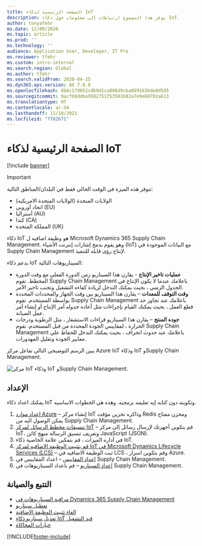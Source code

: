 ```yaml
---
title: الصفحة الرئيسية لذكاء IoT
description: يوفر هذا الموضوع ارتباطات إلى معلومات حول ذكاء IoT.
author: tonyafehr
ms.date: 12/09/2020
ms.topic: article
ms.prod: ''
ms.technology: ''
audience: Application User, Developer, IT Pro
ms.reviewer: tfehr
ms.custom: intro-internal
ms.search.region: Global
ms.author: tfehr
ms.search.validFrom: 2020-04-25
ms.dyn365.ops.version: AX 7.0.0
ms.openlocfilehash: 6b6c179052cdb9d1ca808d9cba089163bde0d5d5
ms.sourcegitcommit: 9acfb9ddba9582751f53501b82a7e9e60702a613
ms.translationtype: HT
ms.contentlocale: ar-SA
ms.lasthandoff: 11/10/2021
ms.locfileid: "7782671"
---
```

# <a name="iot-intelligence-home-page"></a>الصفحة الرئيسية لذكاء IoT

[!include [banner](../../includes/banner.md)]

> [!IMPORTANT]
> تتوفر هذه الميزة في الوقت الحالي فقط في البلدان/المناطق التالية:
>
> - الولايات المتحدة (الولايات المتحدة الامريكيه)
> - اتحاد أوروبي (EU)
> - أستراليا (AU)
> - كندا (CA)
> - المملكة المتحدة (UK)

ذكاء IoT هو وظيفة اضافيه ل Microsoft Dynamics 365 Supply Chain Management. وهو يقوم بدمج إشارات إنترنت الأشياء (IoT) مع البيانات الموجودة في Supply Chain Management لإنتاج رؤى قابله للتنفيذ.

يدعم ذكاء IoT السيناريوهات التالية:

+ **عمليات تاخير الإنتاج** - يقارن هذا السيناريو زمن الدورة الفعلي مع وقت الدورة المخطط. تقوم Supply Chain Management باعلامك عندما لا يكون الإنتاج في الجدول الزمني ، بحيث يمكنك التدخل لزيادة كفاءه التشغيل وتجنب تاخير الأمر.
+ **وقت التوقف للمعدات** – يقارن هذا السيناريو بين وقت الجهاز والمحددات المحددة بواسطة المستخدم. تقوم Supply Chain Management باعلامك عند تجاوز حد قطع العمل ، بحيث يمكنك القيام بإجراءات مثل أعاده جدوله أمر الإنتاج أو إنشاء أمر عمل الصيانة.
+ **جوده المنتج** – يقارن هذا السيناريو قراءات الاستشعار ، مثل الرطوبة ودرجات الحرارة ، لمقاييس الجودة المحددة من قبل المستخدم. تقوم Supply Chain Management باعلامك عند حدوث انحراف ، بحيث يمكنك التدخل للحفاظ علي معايير الجودة وتقليل المهدورات.

يبين الرسم التوضيحي التالي تفاعل مركز Azure IoT وذكاء IoT وSupply Chain Management.

![مركز IoT وذكاء IoT وSupply Chain Management.](media/iot_intelligence.png)

## <a name="setup"></a>الإعداد

يمكنك اعداد ذكاء IoT وتكوينه دون كتابه إيه تعليمه برمجيه. وهذه هي الخطوات الاساسيه.

1. [اعداد موارد Azure](iot-azure-setup.md) – إنشاء مركز IoT وذاكره تخزين مؤقت Redis ومخزن مفتاح يمكن الوصول اليه من Supply Chain Management.
2. [تنسيقات مخطط الرسائل لمركز IoT](iot-schema-format.md) – قم بتكوين أجهزتك لإرسال رسائل إلى مركز IoT، وتعريف تنسيق الرسالة منهج كائن JavaScript (JSON).
3. في أداره الميزات ، قم بتمكين علامة الخاصية ذكاء IoT. 
4. [قم بتثبيت الوظيفة الاضافيه لمركز IoT في Microsoft Dynamics Lifecycle Services (LCS)](iot-lcs-setup.md) – ثبت الوظيفة الاضافيه في LCS ، وقم بتكوين اسرار Azure.
5. [اعداد المقاييس](iot-metrics-setup.md) – اعداد المقاييس في Supply Chain Management.
6. [اعداد السيناريو](iot-scenario-setup.md) – قم باعداد السيناريوهات في Supply Chain Management.

## <a name="tracking-and-maintenance"></a>التتبع والصيانة

+ [مراقبة السيناريوهات في Dynamics 365 Supply Chain Management](iot-management.md#monitor-scenarios)
+ [تعطيل سيناريو](iot-scenario-setup.md#disable-a-scenario)
+ [إلغاء تثبيت الوظيفة الإضافية](iot-lcs-setup.md#uninstall-addin)
+ [تعديل سيناريو ذكاء IoT قيد التشغيل](iot-management.md#modify-a-running-iot-intelligence-scenario)
+ [خيارات المحاكاة](iot-management.md#simulation-options)


[!INCLUDE[footer-include](../../includes/footer-banner.md)]